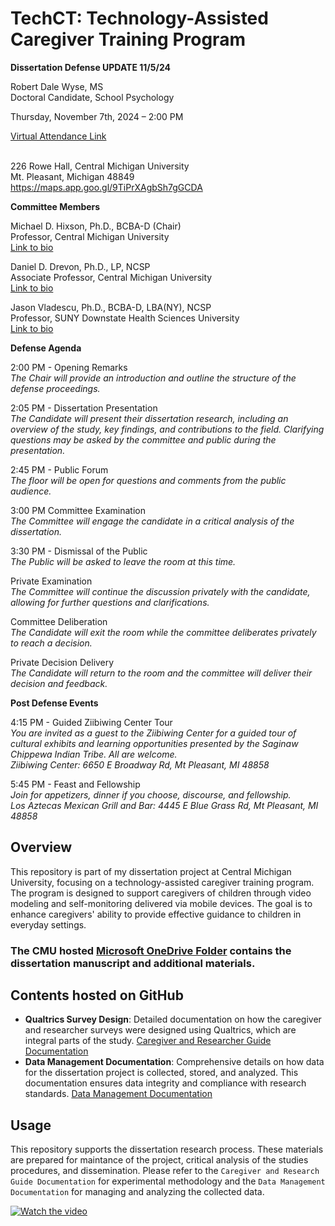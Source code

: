 # TechCT: Technology-Assisted Caregiver Training Program

**Dissertation Defense UPDATE 11/5/24**

Robert Dale Wyse, MS  
Doctoral Candidate, School Psychology  

Thursday, November 7th, 2024 – 2:00 PM 

[Virtual Attendance Link](https://tinyurl.com/WyseDefense)

<br/>226 Rowe Hall, Central Michigan University<br>
Mt. Pleasant, Michigan 48849 <br>
https://maps.app.goo.gl/9TiPrXAgbSh7gGCDA

**Committee Members**

Michael D. Hixson, Ph.D., BCBA-D (Chair)  
Professor, Central Michigan University  
[Link to bio](https://www.cmich.edu/people/MICHAEL-D-HIXSON)

Daniel D. Drevon, Ph.D., LP, NCSP  
Associate Professor, Central Michigan University  
[Link to bio](https://www.cmich.edu/people/DANIEL-D-DREVON)

Jason Vladescu, Ph.D., BCBA-D, LBA(NY), NCSP  
Professor, SUNY Downstate Health Sciences University  
[Link to bio](https://www.downstate.edu/faculty/health-professions/applied-behavior-analysis/vladescu.html)

**Defense Agenda**

2:00 PM \- Opening Remarks  
 *The Chair will provide an introduction and outline the structure of the defense proceedings.*

2:05 PM \- Dissertation Presentation  
 *The Candidate will present their dissertation research, including an overview of the study, key findings, and contributions to the field. Clarifying questions may be asked by the committee and public during the presentation.*

2:45 PM \- Public Forum  
 *The floor will be open for questions and comments from the public audience.*

3:00 PM Committee Examination  
 *The Committee will engage the candidate in a critical analysis of the dissertation.*

3:30 PM \- Dismissal of the Public  
 *The Public will be asked to leave the room at this time.*

Private Examination  
 *The Committee will continue the discussion privately with the candidate, allowing for further questions and clarifications.*

Committee Deliberation  
 *The Candidate will exit the room while the committee deliberates privately to reach a decision.*

Private Decision Delivery  
 *The Candidate will return to the room and the committee will deliver their decision and feedback.*

**Post Defense Events**

4:15 PM \- Guided Ziibiwing Center Tour  
 *You are invited as a guest to the Ziibiwing Center for a guided tour of cultural exhibits and learning opportunities presented by the Saginaw Chippewa Indian Tribe. All are welcome.*  
 *Ziibiwing Center: 6650 E Broadway Rd, Mt Pleasant, MI 48858*

5:45 PM \- Feast and Fellowship  
 *Join for appetizers, dinner if you choose, discourse, and fellowship.*  
 *Los Aztecas Mexican Grill and Bar: 4445 E Blue Grass Rd, Mt Pleasant, MI 48858*

## Overview

This repository is part of my dissertation project at Central Michigan University, focusing on a technology-assisted caregiver training program. The program is designed to support caregivers of children through video modeling and self-monitoring delivered via mobile devices. The goal is to enhance caregivers' ability to provide effective guidance to children in everyday settings.

### The CMU hosted [Microsoft OneDrive Folder](https://centralmichigan-my.sharepoint.com/:f:/g/personal/wyse1r_cmich_edu/EnaH_Fhq2xdMs1gMar-lHvcBcHWQg2roc8m5snezCCKLUg?e=qp7JiI) contains the dissertation manuscript and additional materials.

## Contents hosted on GitHub

- **Qualtrics Survey Design**: Detailed documentation on how the caregiver and researcher surveys were designed using Qualtrics, which are integral parts of the study. [Caregiver and Researcher Guide Documentation](https://github.com/rdwyse/TechCT/blob/main/TechCT%20-%20%20Caregiver%20and%20Researcher%20Guide%20Documentation.md)
- **Data Management Documentation**: Comprehensive details on how data for the dissertation project is collected, stored, and analyzed. This documentation ensures data integrity and compliance with research standards. [Data Management Documentation](https://github.com/rdwyse/TechCT/blob/main/TechCT%20-%20Data%20Management%20Documentation.md)

## Usage

This repository supports the dissertation research process. These materials are prepared for maintance of the project, critical analysis of the studies procedures, and dissemination. Please refer to the `Caregiver and Research Guide Documentation` for experimental methodology and the `Data Management Documentation` for managing and analyzing the collected data.



[![Watch the video](https://www.wyseeyesphoto.com/store/Dissertation/3minVIdcaption.jpg)](https://www.wyseeyesphoto.com/store/Dissertation/Training%20Overview%203%20min%20lo%20res.mp4)
